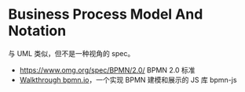 
Business Process Model And Notation
===

与 UML 类似，但不是一种视角的 spec。

- https://www.omg.org/spec/BPMN/2.0/  BPMN 2.0 标准
- [Walkthrough  bpmn.io](https://bpmn.io/toolkit/bpmn-js/walkthrough/)，一个实现 BPMN 建模和展示的 JS 库 bpmn-js